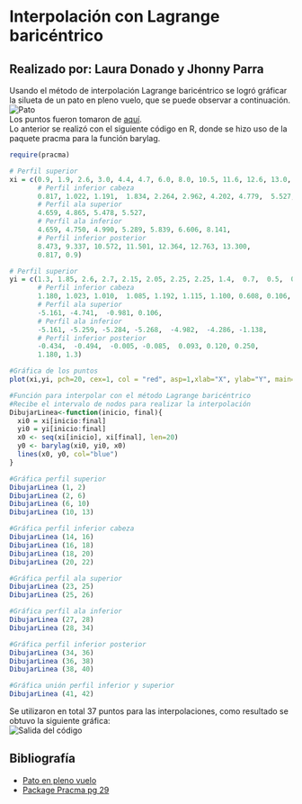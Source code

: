 # Interpolación con Lagrange baricéntrico
## Realizado por: Laura Donado y Jhonny Parra

Usando el método de interpolación Lagrange baricéntrico se logró gráficar la silueta de un pato en pleno vuelo, que se puede observar a continuación.  
![Pato](https://github.com/donadol/analisis_numerico_1826/blob/master/Talleres%20y%20Tareas/Interpolacion/pato1.png)  
Los puntos fueron tomaron de [aquí](http://blog.espol.edu.ec/matg1013/pato-en-pleno-vuelo/).  
Lo anterior se realizó con el siguiente código en R, donde se hizo uso de la paquete pracma para la función barylag.
```r
require(pracma)

# Perfil superior
xi = c(0.9, 1.9, 2.6, 3.0, 4.4, 4.7, 6.0, 8.0, 10.5, 11.6, 12.6, 13.0, 13.3,
       # Perfil inferior cabeza
       0.817, 1.022, 1.191,  1.834, 2.264, 2.962, 4.202, 4.779,  5.527,
       # Perfil ala superior
       4.659, 4.865, 5.478, 5.527,
       # Perfil ala inferior
       4.659, 4.750, 4.990, 5.289, 5.839, 6.606, 8.141, 
       # Perfil inferior posterior
       8.473, 9.337, 10.572, 11.501, 12.364, 12.763, 13.300,
       0.817, 0.9)

# Perfil superior 
yi = c(1.3, 1.85, 2.6, 2.7, 2.15, 2.05, 2.25, 2.25, 1.4,  0.7,  0.5,  0.4,  0.25,
       # Perfil inferior cabeza    
       1.180, 1.023, 1.010,  1.085, 1.192, 1.115, 1.100, 0.608, 0.106,
       # Perfil ala superior
       -5.161, -4.741,  -0.981, 0.106,
       # Perfil ala inferior
       -5.161, -5.259, -5.284, -5.268,  -4.982,  -4.286, -1.138, 
       # Perfil inferior posterior
       -0.434,  -0.494,  -0.005, -0.085,  0.093, 0.120, 0.250,
       1.180, 1.3)

#Gráfica de los puntos
plot(xi,yi, pch=20, cex=1, col = "red", asp=1,xlab="X", ylab="Y", main="Pato")

#Función para interpolar con el método Lagrange baricéntrico
#Recibe el intervalo de nodos para realizar la interpolación
DibujarLinea<-function(inicio, final){
  xi0 = xi[inicio:final]
  yi0 = yi[inicio:final]
  x0 <- seq(xi[inicio], xi[final], len=20)
  y0 <- barylag(xi0, yi0, x0)
  lines(x0, y0, col="blue")
}

#Gráfica perfil superior
DibujarLinea (1, 2)
DibujarLinea (2, 6)
DibujarLinea (6, 10)
DibujarLinea (10, 13)

#Gráfica perfil inferior cabeza
DibujarLinea (14, 16)
DibujarLinea (16, 18)
DibujarLinea (18, 20)
DibujarLinea (20, 22)

#Gráfica perfil ala superior
DibujarLinea (23, 25)
DibujarLinea (25, 26)

#Gráfica perfil ala inferior
DibujarLinea (27, 28)
DibujarLinea (28, 34)

#Gráfica perfil inferior posterior
DibujarLinea (34, 36)
DibujarLinea (36, 38)
DibujarLinea (38, 40)

#Gráfica unión perfil inferior y superior
DibujarLinea (41, 42)
```  
Se utilizaron en total 37 puntos para las interpolaciones, como resultado se obtuvo la siguiente gráfica:  
![Salida del código](https://github.com/donadol/analisis_numerico_1826/blob/master/Talleres%20y%20Tareas/Interpolacion/pato.png) 
  
## Bibliografía
- [Pato en pleno vuelo](http://blog.espol.edu.ec/matg1013/pato-en-pleno-vuelo/)  
- [Package Pracma pg 29](https://cran.r-project.org/web/packages/pracma/pracma.pdf)
